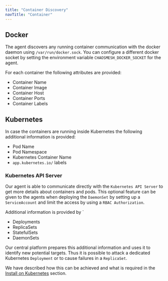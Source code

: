 ```yaml
---
title: "Container Discovery"
navTitle: "Container"
---
```


## Docker

The agent discovers any running container communication with the docker daemon using `/var/run/docker.sock`.
You can configure a different docker socket by setting the environment variable `CHAOSMESH_DOCKER_SOCKET` for the agent.

For each container the following attributes are provided:
 * Container Name
 * Container Image
 * Container Host
 * Container Ports
 * Container Labels

## Kubernetes

In case the containers are running inside Kubernetes the following additional information is provided:
 * Pod Name
 * Pod Namespace
 * Kubernetes Container Name
 * `app.kubernetes.io/` labels

### Kubernetes API Server

Our agent is able to communicate directly with the `Kubernetes API Server` to get more details about containers and pods.
This optional feature can be given to the agents when deploying the `DaemonSet` by setting up a `ServiceAccount` and limit the access by using a `RBAC Authorization`.

Additional information is provided by `
* Deployments
* ReplicaSets
* StatefulSets
* DaemonSets

Our central platform prepares this additional information and uses it to identify new potential targets.
Thus it is possible to attack a dedicated Kubernetes `Deployment` or to cause failures in a `ReplicaSet`.

We have described how this can be achieved and what is required in the [Install on Kubernetes](../installation-agent/2-daemonset.md) section.

